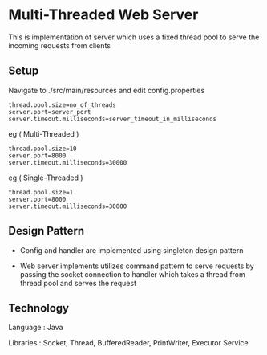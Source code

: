 # Multi-Threaded Web Server

This is implementation of server which uses a fixed thread pool to serve the incoming requests from clients

## Setup

Navigate to ./src/main/resources and edit config.properties

```
thread.pool.size=no_of_threads
server.port=server_port 
server.timeout.milliseconds=server_timeout_in_milliseconds
```
eg ( Multi-Threaded )

```
thread.pool.size=10
server.port=8000
server.timeout.milliseconds=30000
```

eg ( Single-Threaded )

```
thread.pool.size=1
server.port=8000
server.timeout.milliseconds=30000
```

## Design Pattern
- Config and handler are implemented using singleton design pattern

- Web server implements utilizes command pattern to serve requests by passing the socket connection to handler which takes a thread from thread pool and serves the request

## Technology
Language : Java

Libraries : Socket, Thread, BufferedReader, PrintWriter, Executor Service

